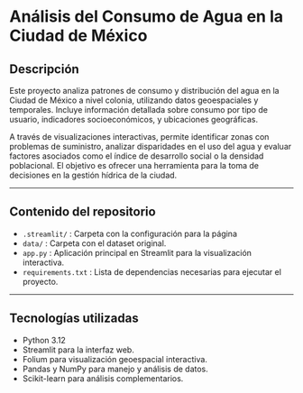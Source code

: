 # Análisis del Consumo de Agua en la Ciudad de México

## Descripción

Este proyecto analiza patrones de consumo y distribución del agua en la Ciudad de México a nivel colonia, utilizando datos geoespaciales y temporales. Incluye información detallada sobre consumo por tipo de usuario, indicadores socioeconómicos, y ubicaciones geográficas.

A través de visualizaciones interactivas, permite identificar zonas con problemas de suministro, analizar disparidades en el uso del agua y evaluar factores asociados como el índice de desarrollo social o la densidad poblacional. El objetivo es ofrecer una herramienta para la toma de decisiones en la gestión hídrica de la ciudad.

---

## Contenido del repositorio

- `.streamlit/` : Carpeta con la configuración para la página
- `data/` : Carpeta con el dataset original.
- `app.py` : Aplicación principal en Streamlit para la visualización interactiva.
- `requirements.txt` : Lista de dependencias necesarias para ejecutar el proyecto.

---

## Tecnologías utilizadas

- Python 3.12
- Streamlit para la interfaz web.
- Folium para visualización geoespacial interactiva.
- Pandas y NumPy para manejo y análisis de datos.
- Scikit-learn para análisis complementarios.
